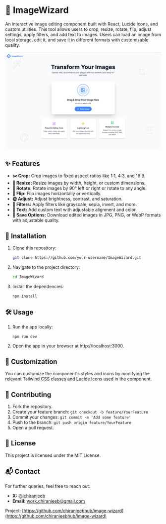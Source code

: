 # 📸 ImageWizard

An interactive image editing component built with React, Lucide icons, and custom utilities. This tool allows users to crop, resize, rotate, flip, adjust settings, apply filters, and add text to images. Users can load an image from local storage, edit it, and save it in different formats with customizable quality.

![alt text](image.png)

## ✨ Features

- **✂️ Crop:** Crop images to fixed aspect ratios like 1:1, 4:3, and 16:9.
- **📏 Resize:** Resize images by width, height, or custom dimensions.
- **🔄 Rotate:** Rotate images by 90° left or right or rotate to any angle.
- **🔄 Flip:** Flip images horizontally or vertically.
- **🌞 Adjust:** Adjust brightness, contrast, and saturation.
- **🎨 Filters:** Apply filters like grayscale, sepia, invert, and more.
- **📝 Text:** Add custom text with adjustable alignment and color.
- **💾 Save Options:** Download edited images in JPG, PNG, or WebP formats with adjustable quality.

## 🚀 Installation

1. Clone this repository:

   ```bash
   git clone https://github.com/your-username/ImageWizard.git
   ```

2. Navigate to the project directory:

   ```bash
   cd ImageWizard
   ```

3. Install the dependencies:
   ```bash
   npm install
   ```

## 🛠️ Usage

1. Run the app locally:

   ```bash
   npm run dev
   ```

2. Open the app in your browser at http://localhost:3000.

## 🎨 Customization

You can customize the component's styles and icons by modifying the relevant Tailwind CSS classes and Lucide icons used in the component.

## 🤝 Contributing

1. Fork the repository.
2. Create your feature branch: `git checkout -b feature/YourFeature`
3. Commit your changes: `git commit -m 'Add some feature'`
4. Push to the branch: `git push origin feature/YourFeature`
5. Open a pull request.

## 📜 License

This project is licensed under the MIT License.

## 📬 Contact

For further queries, feel free to reach out:

- **X:** [@ichiranjeeb](https://x.com/ichiranjeeb)
- **Email:** [work.chiranjeeb@gmail.com](mailto:work.chiranjeeb@gmail.com)

Project: [https://github.com/chiranjeebhub/image-wizard](https://github.com/chiranjeebhub/image-wizard)
